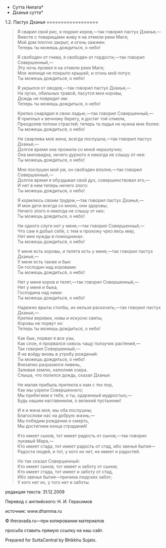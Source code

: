 * Сутта Нипата*
* Дханья сутта*

1\.2\. Пастух Дханья
\=\=\=\=\=\=\=\=\=\=\=\=\=\=\=\=\=\=

> Я сварил свой рис, я подоил коров,—так говорил пастух Дханья,—  
> Вместе с товарищами живу я на отмели реки Маги;  
> Мой дом плотно закрыт, и огонь зажжен:  
> Теперь ты можешь дождиться, о небо\!
>
> Я свободен от гнева, я свободен от гордости,—так говорил Совершенный,—  
> Эту ночь провел я на отмели реки Маги;  
> Мое жилище не покрыто крышей, и огонь мой потух:  
> Ты можешь дождиться, о небо\!
>
> Я укрылся от оводов,—так говорил пастух Дханья,—  
> На лугах, обильных травой, пасутся мои коровы,  
> Дождь не повредит им:  
> Теперь ты можешь дождиться, о небо\!
>
> Крепко снарядил я свою ладью,—так говорил Совершенный,—  
> Я приплыл к вечному берегу, я достиг той отмели,  
> Преодолев потоки страстей; теперь та ладья не нужна мне более:  
> Ты можешь дождиться, о небо\!
>
> Не сварлива моя жена, всегда послушна,—так говорил пастух Дханья,—  
> Долгое время она прожила со мной неразлучно;  
> Она миловидна, ничего дурного я никогда не слышу от нее:  
> Ты можешь дождиться, о небо\!
>
> Мне послушен мой ум, он свободен вполне,—так говорил Совершенный,—  
> Долгое время я обуздывал свой дух, совершенствовал его,—  
> И нет в нем теперь ничего злого:  
> Ты можешь дождиться, о небо\!
>
> Я кормлюсь своим трудом,—так говорил пастух Дханья,—  
> И мои дети всегда со мною, они здоровы;  
> Ничего злого я никогда не слышу от них:  
> Ты можешь дождиться, о небо\!
>
> Ни одного слуги нет у меня,—так говорил Совершенный,—  
> Что сам я добыл себе, с тем и прохожу чрез весь мир,  
> Нет мне нужды в помощниках:  
> Ты можешь дождиться, о небо\!
>
> У меня есть коровы, и телята есть у меня,—так говорил пастух Дханья,—  
> У меня есть также и бык:  
> Он господин над коровами:  
> Ты можешь дождиться, о небо\!
>
> Нет у меня коров и телят,—так говорил Совершенный,—  
> Нет у меня и быка,  
> Господина над ними:  
> Ты можешь дождиться, о небо\!
>
> Надежно врыты столбы, их нельзя раскачать,—так говорил пастух Дханья,—  
> Крепки веревки, новы и искусно свиты,  
> Коровы не порвут их:  
> Теперь ты можешь дождиться, о небо\!
>
> Как бык, порвал я все узы,  
> Как слон, я прорвался сквозь чащу ползучих растений,—  
> Так говорил Совершенный,—  
> Я не войду вновь в утробу рождений:  
> Ты можешь дождиться, о небо\!  
> Внезапно разразился ливень,  
> Заливая землю, наполняя озера\.  
> Слыша, что полился дождь, сказал Дханья:
>
> Не малая прибыль притекла к нам с тех пор,  
> Как мы узрели Совершенного;  
> Мы прибегаем к тебе, о ты, одаренный мудростью,—  
> Будь нашим наставником, о великий пустынник\!
>
> И я и жена моя, мы оба послушны;  
> Благослови нас на добрую жизнь,—  
> Мы победим рождение и смерть,  
> Мы достигнем конца страданий\!
>
> Кто имеет сынов, тот имеет радость от сынов,—так говорил лукавый Мара,—  
> Кто имеет стада, тот имеет радость от стад, ибо звенья бытия—  
> Радости людей, и тот, у кого их нет, не имеет и радостей\.
>
> Но так сказал Совершенный:  
> Кто имеет сынов, тот имеет и заботу от сынов;  
> Кто имеет стада, тот имеет и заботу от стад,  
> Ибо звенья бытия—причина людских забот;  
> У кого нет их, у того нет и заботы\.

редакция текста: 31\.12\.2009

Перевод с английского: Н\. И\. Герасимов

источник: www\.dhamma\.ru

© theravada\.ru—при копировании материалов

просьба ставить прямую ссылку на наш сайт\.

Prepared for SuttaCentral by Bhikkhu Sujato\.